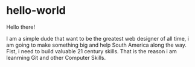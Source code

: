 # hello-world

Hello there!

<p>I am a simple dude that want to be the greatest web designer of all time, i am going to make something big and help South America along the way. Fist, i need to build valuable 21 century skills. That is the reason i am leanrning Git and other Computer Skills. </p>
